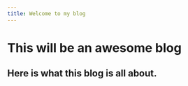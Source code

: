 ```yaml
---
title: Welcome to my blog
---
```


#  This will be an awesome blog
## Here is what this blog is all about.


